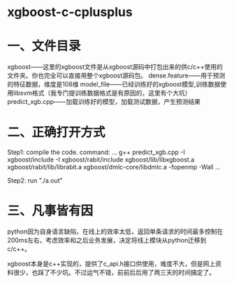 # xgboost-c-cplusplus

# 一、文件目录

xgboost——这里的xgboost文件是从xgboost源码中打包出来的供c/c++使用的文件夹。你也完全可以直接用整个xgboost源码包。
dense.feature——用于预测的特征数据，维度是108维
model_file——已经训练好的xgboost模型,训练数据使用libsvm格式（我专门提训练数据格式是有原因的，这里有个大坑）
predict_xgb.cpp——加载训练好的模型，加载测试数据，产生预测结果

# 二、正确打开方式
Step1: compile the code. command: 
...
g++ predict_xgb.cpp -I xgboost/include -I xgboost/rabit/include xgboost/lib/libxgboost.a xgboost/rabit/lib/librabit.a xgboost/dmlc-core/libdmlc.a -fopenmp -Wall
...

Step2: run "./a.out"

# 三、凡事皆有因
python因为自身语言缺陷，在线上的效率太低，返回单条请求的时间最多控制在200ms左右，考虑效率和之后业务发展，决定将线上模块从python迁移到c/c++。

xgboost本身是c++实现的，提供了c_api.h接口供使用，难度不大，但是网上资料很少，也踩了不少坑。不过运气不错，前前后后用了两三天的时间搞定了。

